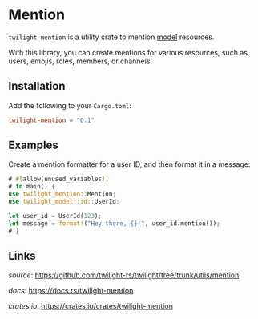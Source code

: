# Mention

`twilight-mention` is a utility crate to mention [model] resources.

With this library, you can create mentions for various resources, such as users,
emojis, roles, members, or channels.

## Installation

Add the following to your `Cargo.toml`:

```toml
twilight-mention = "0.1"
```

## Examples

Create a mention formatter for a user ID, and then format it in a message:

```rust
# #[allow(unused_variables)]
# fn main() {
use twilight_mention::Mention;
use twilight_model::id::UserId;

let user_id = UserId(123);
let message = format!("Hey there, {}!", user_id.mention());
# }
```

## Links

*source*: <https://github.com/twilight-rs/twilight/tree/trunk/utils/mention>

*docs*: <https://docs.rs/twilight-mention>

*crates.io*: <https://crates.io/crates/twilight-mention>

[model]: ../section_1_model.html
